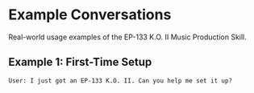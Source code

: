# Example Conversations

Real-world usage examples of the EP-133 K.O. II Music Production Skill.

## Example 1: First-Time Setup

```
User: I just got an EP-133 K.O. II. Can you help me set it up?